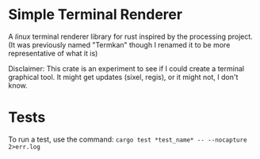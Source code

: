 # Simple Terminal Renderer 
 A *linux* terminal renderer library for rust inspired by the processing project.
 (It was previously named "Termkan" though I renamed it to be more representative of what it is)

Disclaimer: This crate is an experiment to see if I could create a terminal graphical tool.
It might get updates (sixel, regis), or it might not, I don't know.


# Tests

To run a test, use the command:
`cargo test *test_name* -- --nocapture 2>err.log`
